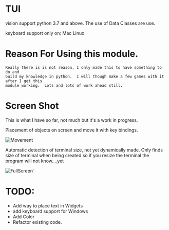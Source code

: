 # TUI
vision support python 3.7 and above.
The use of Data Classes are use.

keyboard support only on:
Mac
Linux


# Reason For Using this module.
    Really there is is not reason, I only made this to have something to do and 
    build my knowledge in python.  I will though make a few games with it after I get this 
    module working.  Lots and lots of work ahead still.


# Screen Shot
This is what I have so far, not much but it's a work in progress.


Placement of objects on screen and move it with key bindings.

![Movement](https://user-images.githubusercontent.com/43012445/59881361-007a9100-9375-11e9-942a-848c0c88d926.gif)

Automatic detection of terminal size, not yet dynamically made. Only finds
size of terminal when being created so if you resize the terminal the program will not 
know....yet

![FullScreen](https://user-images.githubusercontent.com/43012445/59881653-bcd45700-9375-11e9-91d2-c6bd90662475.gif)`


# TODO:

* Add way to place text in Widgets
* add keyboard support for Windows
* Add Color
* Refactor existing code.